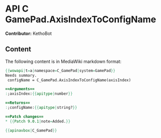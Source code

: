 # API C GamePad.AxisIndexToConfigName

**Contributor:** KethoBot

## Content

The following content is in MediaWiki markdown format:

```mediawiki
{{wowapi|t=a|namespace=C_GamePad|system=GamePad}}
Needs summary.
 configName = C_GamePad.AxisIndexToConfigName(axisIndex)

==Arguments==
:;axisIndex:{{apitype|number}}

==Returns==
:;configName:{{apitype|string?}}

==Patch changes==
* {{Patch 9.0.1|note=Added.}}

{{apinavbox|C_GamePad}}
```